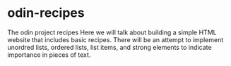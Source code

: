 # odin-recipes
The odin project recipes
Here we will talk about building a simple HTML website that includes basic recipes. There will be an attempt to implement unordred lists, ordered lists, list items, and
strong elements to indicate importance in pieces of text.